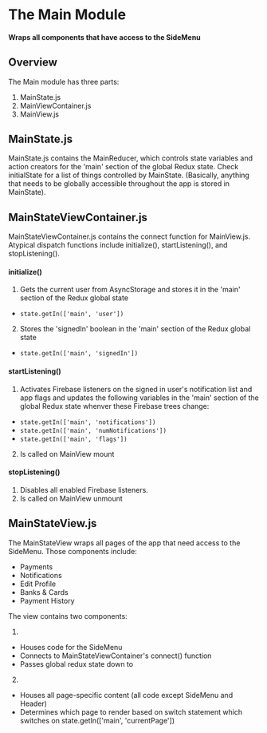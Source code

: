 # The Main Module
#### Wraps all components that have access to the SideMenu

## Overview
The Main module has three parts:

1. MainState.js
2. MainViewContainer.js
3. MainView.js

## MainState.js
MainState.js contains the MainReducer, which controls state variables and action
creators for the 'main' section of the global Redux state. Check initialState for
a list of things controlled by MainState. (Basically, anything that needs to be
globally accessible throughout the app is stored in MainState).

## MainStateViewContainer.js
MainStateViewContainer.js contains the connect function for MainView.js. Atypical
dispatch functions include initialize(), startListening(), and stopListening().

#### initialize()

1. Gets the current user from AsyncStorage and stores it in the 'main' section of
the Redux global state
  * `state.getIn(['main', 'user'])`

2. Stores the 'signedIn' boolean in the 'main' section of the Redux global state

* `state.getIn(['main', 'signedIn'])`


#### startListening()
1. Activates Firebase listeners on the signed in user's notification list and app flags
and updates the following variables in the 'main' section of the global Redux state
whenver these Firebase trees change:

* `state.getIn(['main', 'notifications'])`
* `state.getIn(['main', 'numNotifications'])`
* `state.getIn(['main', 'flags'])`

2. Is called on MainView mount

#### stopListening()
1. Disables all enabled Firebase listeners.
2. Is called on MainView unmount


## MainStateView.js
The MainStateView wraps all pages of the app that need access to the SideMenu.
Those components include:
* Payments
* Notifications
* Edit Profile
* Banks & Cards
* Payment History

The view contains two components:
1. <Main />
* Houses code for the SideMenu
* Connects to MainStateViewContainer's connect() function
* Passes global redux state down to <InnerContent />
2. <InnerContent />
* Houses all page-specific content (all code except SideMenu and Header)
* Determines which page to render based on switch statement which switches on
state.getIn(['main', 'currentPage'])

